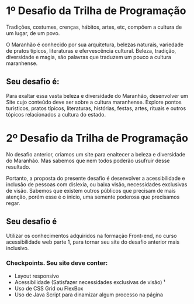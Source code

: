 # 1º Desafio da Trilha de Programação

Tradições, costumes, crenças, hábitos, artes, etc, compõem a cultura de um lugar, de
um povo.

O Maranhão é conhecido por sua arquitetura, belezas naturais, variedade de pratos
típicos, literaturas e efervescência cultural. Beleza, tradição, diversidade e magia, são
palavras que traduzem um pouco a cultura maranhense.

## Seu desafio é:

Para exaltar essa vasta beleza e diversidade do Maranhão, desenvolver um
Site cujo conteúdo deve ser sobre a cultura maranhense.
Explore pontos turísticos, pratos típicos, literaturas, histórias, festas, artes, rituais e
outros tópicos relacionados a cultura do estado.

# 2º Desafio da Trilha de Programação

No desafio anterior, criamos um site para enaltecer a beleza e diversidade do Maranhão. Mas sabemos que nem todos poderão usufruir desse resultado. 

Portanto, a proposta do presente desafio é desenvolver a acessibilidade e inclusão de pessoas com dislexia, ou  baixa visão, necessidades exclusivas de visão. Sabemos que existem outros públicos que precisam de mais atenção, porém esse é o inicio, uma semente poderosa que precisamos regar.

## Seu desafio é

Utilizar os conhecimentos adquiridos na formação Front-end, no curso acessibilidade web parte 1, para tornar seu site do desafio anterior mais inclusivo.

### Checkpoints. Seu site deve conter:

* Layout responsivo
* Acessibilidade (Satisfazer necessidades exclusivas de visão) ¹
* Uso de CSS Grid ou FlexBox
* Uso de Java Script para dinamizar algum processo na página
